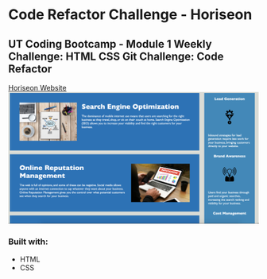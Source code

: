 # Code Refactor Challenge - Horiseon
## UT Coding Bootcamp - Module 1 Weekly Challenge: HTML CSS Git Challenge: Code Refactor
[Horiseon Website]( https://sarah-safarzadeh.github.io/Horiseon/)
![Horiseon Website Screenshot](screenshot.png)
### Built with:
* HTML
* CSS
